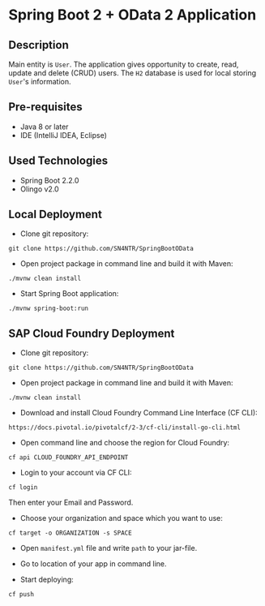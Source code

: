 # Spring Boot 2 + OData 2 Application

Description
---

Main entity is `User`. The application gives opportunity to create, read, update and delete (CRUD) users.
The `H2` database is used for local storing `User`'s information.

Pre-requisites
---

* Java 8 or later
* IDE (IntelliJ IDEA, Eclipse)

Used Technologies
---

* Spring Boot 2.2.0
* Olingo v2.0

Local Deployment
---

* Clone git repository:

```
git clone https://github.com/SN4NTR/SpringBootOData
```

* Open project package in command line and build it with Maven:

```
./mvnw clean install
```

* Start Spring Boot application:

```
./mvnw spring-boot:run
```

SAP Cloud Foundry Deployment
---

* Clone git repository:

```
git clone https://github.com/SN4NTR/SpringBootOData
```

* Open project package in command line and build it with Maven:

```
./mvnw clean install
```

* Download and install Cloud Foundry Command Line Interface (CF CLI):

```
https://docs.pivotal.io/pivotalcf/2-3/cf-cli/install-go-cli.html
```

* Open command line and choose the region for Cloud Foundry:

```
cf api CLOUD_FOUNDRY_API_ENDPOINT
```

* Login to your account via CF CLI:

```
cf login
```

Then enter your Email and Password.

* Choose your organization and space which you want to use:

```
cf target -o ORGANIZATION -s SPACE
```

* Open `manifest.yml` file and write `path` to your jar-file.

* Go to location of your app in command line.

* Start deploying:

```
cf push
```